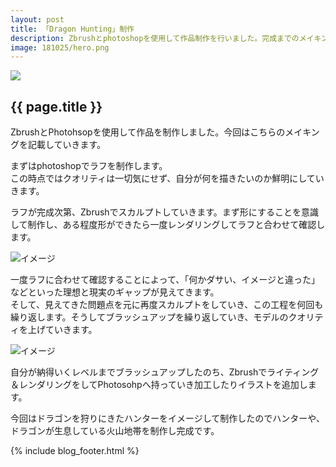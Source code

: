 ```yaml
---
layout: post
title: 「Dragon Hunting」制作
description: Zbrushとphotoshopを使用して作品制作を行いました。完成までのメイキングを記載していきます。
image: 181025/hero.png
---
```


<div class="wrapper blog">
  <section>
    <div class="blog_hero"><img src="{{site.baseurl}}/assets/img/blog/{{ page.image }}"></div>
    <h2>{{ page.title }}</h2>
    <div class="page">
      <p>ZbrushとPhotohsopを使用して作品を制作しました。今回はこちらのメイキングを記載していきます。</p>
      <p>まずはphotoshopでラフを制作します。<br>この時点ではクオリティは一切気にせず、自分が何を描きたいのか鮮明にしていきます。</p>
      <p>ラフが完成次第、Zbrushでスカルプトしていきます。まず形にすることを意識して制作し、ある程度形ができたら一度レンダリングしてラフと合わせて確認します。</p>
      <div class="img"><img src="{{site.baseurl}}/assets/img/blog/181025/img01.jpg" alt="イメージ"></div>
      <p>一度ラフに合わせて確認することによって、「何かダサい、イメージと違った」などといった理想と現実のギャップが見えてきます。<br>そして、見えてきた問題点を元に再度スカルプトをしていき、この工程を何回も繰り返します。そうしてブラッシュアップを繰り返していき、モデルのクオリティを上げていきます。</p>
      <div class="img"><img src="{{site.baseurl}}/assets/img/blog/181025/img02.jpg" alt="イメージ"></div>
      <p>自分が納得いくレベルまでブラッシュアップしたのち、Zbrushでライティング＆レンダリングをしてPhotosohpへ持っていき加工したりイラストを追加します。</p>
      <p>今回はドラゴンを狩りにきたハンターをイメージして制作したのでハンターや、ドラゴンが生息している火山地帯を制作し完成です。</p>
    </div>
    {% include blog_footer.html %}
  </section>
</div>